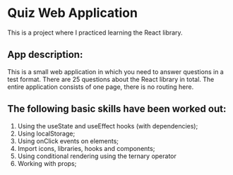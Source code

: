 # **Quiz Web Application**

This is a project where I practiced learning the React library.

## **App description:**

This is a small web application in which you need to answer questions in a test format.
There are 25 questions about the React library in total.
The entire application consists of one page, there is no routing here.

## **The following basic skills have been worked out:**

1. Using the useState and useEffect hooks (with dependencies);
2. Using localStorage;
3. Using onClick events on elements;
4. Import icons, libraries, hooks and components;
5. Using conditional rendering using the ternary operator
6. Working with props;
